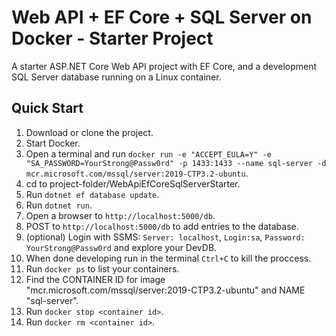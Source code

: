 ﻿# Web API + EF Core + SQL Server on Docker - Starter Project

A starter ASP.NET Core Web API project with EF Core, and a development SQL Server database running on a Linux container.

## Quick Start

1. Download or clone the project.
2. Start Docker.
3. Open a terminal and run `docker run -e "ACCEPT_EULA=Y" -e "SA_PASSWORD=YourStrong@Passw0rd" -p 1433:1433 --name sql-server -d mcr.microsoft.com/mssql/server:2019-CTP3.2-ubuntu`.
4. cd to project-folder/WebApiEfCoreSqlServerStarter.
5. Run `dotnet ef database update`.
6. Run `dotnet run`.
7. Open a browser to `http://localhost:5000/db`.
8. POST to `http://localhost:5000/db` to add entries to the database.
9. (optional) Login with SSMS: `Server: localhost`, `Login:sa`, `Password: YourStrong@Passw0rd` and explore your DevDB.
10. When done developing run in the terminal `Ctrl+C` to kill the proccess.
11. Run `docker ps` to list your containers.
12. Find the CONTAINER ID for image "mcr.microsoft.com/mssql/server:2019-CTP3.2-ubuntu" and NAME "sql-server".
13. Run `docker stop <container id>`.
14. Run `docker rm <container id>`.
